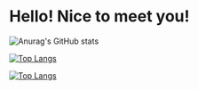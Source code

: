 # Hello! Nice to meet you!

![Anurag's GitHub stats](https://github-readme-stats.vercel.app/api?username=NicoEugui&show_icons=true&theme=dark)

[![Top Langs](https://github-readme-stats.vercel.app/api/top-langs/?username=NicoEugui)](https://github.com/NicoEugui/github-readme-stats)

[![Top Langs](https://github-readme-stats.vercel.app/api/top-langs/?username=NicoEugui&exclude_repo=github-readme-stats,NicoEugui.github.io)](https://github.com/NicoEugui/github-readme-stats)












